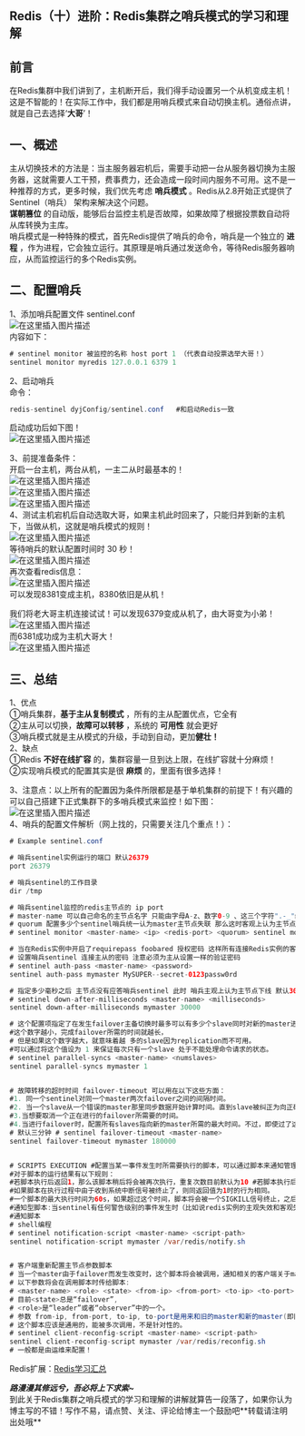 ## Redis（十）进阶：Redis集群之哨兵模式的学习和理解

## 前言

在Redis集群中我们讲到了，主机断开后，我们得手动设置另一个从机变成主机！这是不智能的！在实际工作中，我们都是用哨兵模式来自动切换主机。通俗点讲，就是自己去选择‘**大哥**’！

## 一、概述

主从切换技术的方法是：当主服务器宕机后，需要手动把一台从服务器切换为主服务器，这就需要人工干预，费事费力，还会造成一段时间内服务不可用。这不是一种推荐的方式，更多时候，我们优先考虑 **哨兵模式** 。Redis从2.8开始正式提供了Sentinel（哨兵） 架构来解决这个问题。  
**谋朝篡位** 的自动版，能够后台监控主机是否故障，如果故障了根据投票数自动将从库转换为主库。  
哨兵模式是一种特殊的模式，首先Redis提供了哨兵的命令，哨兵是一个独立的 **进程** ，作为进程，它会独立运行。其原理是哨兵通过发送命令，等待Redis服务器响应，从而监控运行的多个Redis实例。

## 二、配置哨兵

1、添加哨兵配置文件 sentinel.conf  
![在这里插入图片描述](https://img-blog.csdnimg.cn/20210126163100824.png)  
内容如下：

```java
# sentinel monitor 被监控的名称 host port 1 （代表自动投票选举大哥！）
sentinel monitor myredis 127.0.0.1 6379 1
```

2、启动哨兵  
命令：

```java
redis-sentinel dyjConfig/sentinel.conf   #和启动Redis一致
```

启动成功后如下图！  
![在这里插入图片描述](https://img-blog.csdnimg.cn/20210126163131341.png?x-oss-process=image/watermark,type_ZmFuZ3poZW5naGVpdGk,shadow_10,text_aHR0cHM6Ly9ibG9nLmNzZG4ubmV0L3dlaXhpbl80MzgyOTQ0Mw==,size_16,color_FFFFFF,t_70)

3、前提准备条件：  
开启一台主机，两台从机，一主二从时最基本的！  
![在这里插入图片描述](https://img-blog.csdnimg.cn/20210126163310632.png?x-oss-process=image/watermark,type_ZmFuZ3poZW5naGVpdGk,shadow_10,text_aHR0cHM6Ly9ibG9nLmNzZG4ubmV0L3dlaXhpbl80MzgyOTQ0Mw==,size_16,color_FFFFFF,t_70)  
![在这里插入图片描述](https://img-blog.csdnimg.cn/20210126163316710.png)  
![在这里插入图片描述](https://img-blog.csdnimg.cn/20210126163321487.png)  
4、测试主机宕机后自动选取大哥，如果主机此时回来了，只能归并到新的主机下，当做从机，这就是哨兵模式的规则！  
![在这里插入图片描述](https://img-blog.csdnimg.cn/20210126163411364.png)  
等待哨兵的默认配置时间时 30 秒！  
![在这里插入图片描述](https://img-blog.csdnimg.cn/2021012616350560.png?x-oss-process=image/watermark,type_ZmFuZ3poZW5naGVpdGk,shadow_10,text_aHR0cHM6Ly9ibG9nLmNzZG4ubmV0L3dlaXhpbl80MzgyOTQ0Mw==,size_16,color_FFFFFF,t_70)  
再次查看redis信息：  
![在这里插入图片描述](https://img-blog.csdnimg.cn/2021012616354852.png?x-oss-process=image/watermark,type_ZmFuZ3poZW5naGVpdGk,shadow_10,text_aHR0cHM6Ly9ibG9nLmNzZG4ubmV0L3dlaXhpbl80MzgyOTQ0Mw==,size_16,color_FFFFFF,t_70)  
可以发现8381变成主机，8380依旧是从机！

我们将老大哥主机连接试试！可以发现6379变成从机了，由大哥变为小弟！  
![在这里插入图片描述](https://img-blog.csdnimg.cn/20210126163712465.png?x-oss-process=image/watermark,type_ZmFuZ3poZW5naGVpdGk,shadow_10,text_aHR0cHM6Ly9ibG9nLmNzZG4ubmV0L3dlaXhpbl80MzgyOTQ0Mw==,size_16,color_FFFFFF,t_70)  
而6381成功成为主机大哥大！  
![在这里插入图片描述](https://img-blog.csdnimg.cn/2021012616374164.png?x-oss-process=image/watermark,type_ZmFuZ3poZW5naGVpdGk,shadow_10,text_aHR0cHM6Ly9ibG9nLmNzZG4ubmV0L3dlaXhpbl80MzgyOTQ0Mw==,size_16,color_FFFFFF,t_70)

## 三、总结

1、优点  
①哨兵集群，**基于主从复制模式** ，所有的主从配置优点，它全有  
②主从可以切换，**故障可以转移** ，系统的 **可用性** 就会更好  
③哨兵模式就是主从模式的升级，手动到自动，更加**健壮！**  
2、缺点  
①Redis **不好在线扩容** 的，集群容量一旦到达上限，在线扩容就十分麻烦！  
②实现哨兵模式的配置其实是很 **麻烦** 的，里面有很多选择！

3、注意点：以上所有的配置因为条件所限都是基于单机集群的前提下！有兴趣的可以自己搭建下正式集群下的多哨兵模式来监控！如下图：  
![在这里插入图片描述](https://img-blog.csdnimg.cn/20210126164232377.png?x-oss-process=image/watermark,type_ZmFuZ3poZW5naGVpdGk,shadow_10,text_aHR0cHM6Ly9ibG9nLmNzZG4ubmV0L3dlaXhpbl80MzgyOTQ0Mw==,size_16,color_FFFFFF,t_70)  
4、哨兵的配置文件解析（网上找的，只需要关注几个重点！）：

```java
# Example sentinel.conf 

# 哨兵sentinel实例运行的端口 默认26379 
port 26379 

# 哨兵sentinel的工作目录 
dir /tmp 

# 哨兵sentinel监控的redis主节点的 ip port 
# master-name 可以自己命名的主节点名字 只能由字母A-z、数字0-9 、这三个字符".-_"组成。 
# quorum 配置多少个sentinel哨兵统一认为master主节点失联 那么这时客观上认为主节点失联了 
# sentinel monitor <master-name> <ip> <redis-port> <quorum> sentinel monitor mymaster 127.0.0.1 6379 2 

# 当在Redis实例中开启了requirepass foobared 授权密码 这样所有连接Redis实例的客户端都要提供 密码
# 设置哨兵sentinel 连接主从的密码 注意必须为主从设置一样的验证密码 
# sentinel auth-pass <master-name> <password> 
sentinel auth-pass mymaster MySUPER--secret-0123passw0rd 

# 指定多少毫秒之后 主节点没有应答哨兵sentinel 此时 哨兵主观上认为主节点下线 默认30秒 
# sentinel down-after-milliseconds <master-name> <milliseconds> 
sentinel down-after-milliseconds mymaster 30000 

# 这个配置项指定了在发生failover主备切换时最多可以有多少个slave同时对新的master进行 同步
#这个数字越小，完成failover所需的时间就越长，
# 但是如果这个数字越大，就意味着越 多的slave因为replication而不可用。 
#可以通过将这个值设为 1 来保证每次只有一个slave 处于不能处理命令请求的状态。 
# sentinel parallel-syncs <master-name> <numslaves> 
sentinel parallel-syncs mymaster 1 


# 故障转移的超时时间 failover-timeout 可以用在以下这些方面： 
#1. 同一个sentinel对同一个master两次failover之间的间隔时间。 
#2. 当一个slave从一个错误的master那里同步数据开始计算时间。直到slave被纠正为向正确的master那 里同步数据时。 
#3.当想要取消一个正在进行的failover所需要的时间。 
#4.当进行failover时，配置所有slaves指向新的master所需的最大时间。不过，即使过了这个超时， slaves依然会被正确配置为指向master，但是就不按parallel-syncs所配置的规则来了 
# 默认三分钟 # sentinel failover-timeout <master-name> 
sentinel failover-timeout mymaster 180000 


# SCRIPTS EXECUTION #配置当某一事件发生时所需要执行的脚本，可以通过脚本来通知管理员，例如当系统运行不正常时发邮件通知 相关人员。 
#对于脚本的运行结果有以下规则： 
#若脚本执行后返回1，那么该脚本稍后将会被再次执行，重复次数目前默认为10 #若脚本执行后返回2，或者比2更高的一个返回值，脚本将不会重复执行。 
#如果脚本在执行过程中由于收到系统中断信号被终止了，则同返回值为1时的行为相同。 
#一个脚本的最大执行时间为60s，如果超过这个时间，脚本将会被一个SIGKILL信号终止，之后重新执行。 
#通知型脚本:当sentinel有任何警告级别的事件发生时（比如说redis实例的主观失效和客观失效等等）， 将会去调用这个脚本，这时这个脚本应该通过邮件，SMS等方式去通知系统管理员关于系统不正常运行的信 息。调用该脚本时，将传给脚本两个参数，一个是事件的类型，一个是事件的描述。如果sentinel.conf配 置文件中配置了这个脚本路径，那么必须保证这个脚本存在于这个路径，并且是可执行的，否则sentinel无 法正常启动成功。 
#通知脚本 
# shell编程 
# sentinel notification-script <master-name> <script-path> 
sentinel notification-script mymaster /var/redis/notify.sh 


# 客户端重新配置主节点参数脚本 
# 当一个master由于failover而发生改变时，这个脚本将会被调用，通知相关的客户端关于master地址已 经发生改变的信息。 
# 以下参数将会在调用脚本时传给脚本: 
# <master-name> <role> <state> <from-ip> <from-port> <to-ip> <to-port> 
# 目前<state>总是“failover”, 
# <role>是“leader”或者“observer”中的一个。 
# 参数 from-ip, from-port, to-ip, to-port是用来和旧的master和新的master(即旧的slave)通 信的
# 这个脚本应该是通用的，能被多次调用，不是针对性的。 
# sentinel client-reconfig-script <master-name> <script-path> 
sentinel client-reconfig-script mymaster /var/redis/reconfig.sh 
# 一般都是由运维来配置！
```

Redis扩展：[Redis学习汇总](https://blog.csdn.net/weixin_43829443/article/details/112839985)

***路漫漫其修远兮，吾必将上下求索~***  
到此关于Redis集群之哨兵模式的学习和理解的讲解就算告一段落了，如果你认为博主写的不错！写作不易，请点赞、关注、评论给博主一个鼓励吧\*\*转载请注明出处哦\*\*